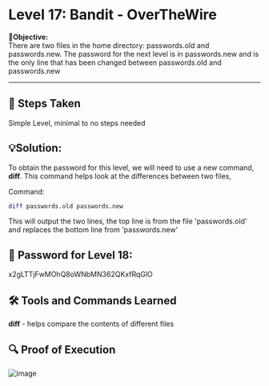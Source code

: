 # Level 17: Bandit - OverTheWire

**🎯Objective:**  
There are two files in the home directory: passwords.old and passwords.new. The password for the next level is in passwords.new and is the only line that has been changed between passwords.old and passwords.new

---

## 📝 Steps Taken
Simple Level, minimal to no steps needed 

## 💡Solution:

To obtain the password for this level, we will need to use a new command, **diff**. This command helps look at the differences between two files,

  Command:
   ```bash
   diff passwords.old passwords.new
```
This will output the two lines, the top line is from the file 'passwords.old' and replaces the bottom line from 'passwords.new'

## 🔑 Password for Level 18:
x2gLTTjFwMOhQ8oWNbMN362QKxfRqGlO

## 🛠️ Tools and Commands Learned

**diff** - helps compare the contents of different files

## 🔍 Proof of Execution

![image](https://github.com/user-attachments/assets/f5ee8d1f-89dd-43ed-8dab-78ee8121c4c7)
